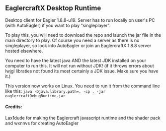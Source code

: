 ## EaglercraftX Desktop Runtime
Desktop client for Eagler 1.8.8-u19. Server has to run locally on user's PC (with AutoEagler) if you want to play "singleplayer".

To play this, you will need to download the repo and launch the jar file in the main directory to play. Of course you need a server as there is no singleplayer, so look into AutoEagler or join an EaglercraftX 1.8.8 server hosted elsewhere.

You need to have the latest java AND the latest JDK installed on your computer to run this. It will not run without JDK! (if it throws errors about lwjgl libraties not found its most certainly a JDK issue. Make sure you have it.)

This version now works on Linux. You need to run it from the command line like this: `java -Djava.library.path=. -cp . -jar eaglercraftDebugRuntime.jar `

#### Credits:
Lax1dude for making the Eaglercraft javascript runtime and the shader pack
and wxnnvs for creating AutoEagler

